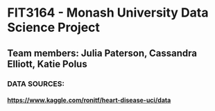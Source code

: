 # FIT3164 - Monash University Data Science Project
## Team members: Julia Paterson, Cassandra Elliott, Katie Polus
### DATA SOURCES:
#### https://www.kaggle.com/ronitf/heart-disease-uci/data
